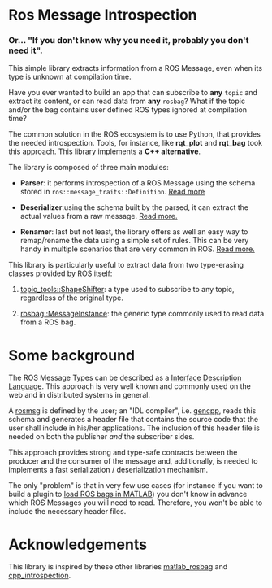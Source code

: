# Ros Message Introspection
### Or... "If you don't know why you need it, probably you don't need it".

This simple library extracts information from a ROS Message, even when its
type is unknown at compilation time. 

Have you ever wanted to build an app that can subscribe to __any__ 
`topic` and extract its content, or can read data from __any__ `rosbag`? 
What if the topic and/or the bag contains user defined ROS types ignored 
at compilation time?

The common solution in the ROS ecosystem is to use Python, that provides
the needed introspection. Tools, for instance, like __rqt_plot__ and __rqt_bag__ 
took this approach. This library implements a __C++ alternative__.

The library is composed of three main modules:

- __Parser__: it performs introspection of a ROS Message using the schema 
stored in `ros::message_traits::Definition`.
[Read more](../../wiki/The-Parser) 

- __Deserializer__:using the schema built by the parsed, it can extract the 
actual values from a raw message. 
[Read more.](../../wiki/The-Deserializer)

- __Renamer__: last but not least, the library offers as well an easy way to 
remap/rename the data using a simple set of rules. This can be very handy in multiple
scenarios that are very common in ROS. [Read more.](../../wiki/The-Renamer) 

This library is particularly useful to extract data from two type-erasing classes 
provided by ROS itself:

1. [topic_tools::ShapeShifter](http://docs.ros.org/diamondback/api/topic_tools/html/classtopic__tools_1_1ShapeShifter.html):
a type used to subscribe to any topic, regardless of the original type.

2. [rosbag::MessageInstance](http://docs.ros.org/diamondback/api/rosbag/html/c++/classrosbag_1_1MessageInstance.html):
the generic type commonly used to read data from a ROS bag.

# Some background
The ROS Message Types can be described as 
a [Interface Description Language](https://en.wikipedia.org/wiki/Interface_description_language).
This approach is very well known and commonly used on the web and in distributed systems in general.

A [rosmsg](http://wiki.ros.org/rosmsg) is defined by the user; an "IDL compiler", i.e. 
[gencpp](http://wiki.ros.org/gencpp), 
reads this schema and generates a header file that contains the source code that the user
shall include in his/her applications.
The inclusion of this header file is needed on both the publisher *and* the subscriber sides.

This approach provides strong and type-safe contracts between the producer and the consumer 
of the message and, additionally, is needed to implements a fast 
serialization / deserialization mechanism.

The only "problem" is that in very few use cases (for instance if you want to build
a plugin to [load ROS bags in MATLAB](https://github.com/bcharrow/matlab_rosbag)) 
you don't know in advance which ROS Messages you will need to read. 
Therefore, you won't be able to include the necessary header files.

# Acknowledgements
This library is inspired by these other libraries 
[matlab_rosbag](https://github.com/bcharrow/matlab_rosbag) and 
[cpp_introspection](https://github.com/tu-darmstadt-ros-pkg/cpp_introspection).
   




 



 
